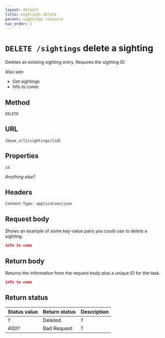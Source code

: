 ```yaml
---
layout: default
title: sightings delete
parent: sightings resource
nav_order: 5
---
```


# `DELETE /sightings` delete a sighting

Deletes an existing sighting entry. Requires the sighting ID.

Also see:

* Get sightings
* Info to come

## Method

`DELETE`

## URL

`{base_url}/sightings/{id}`

## Properties

`id` 

*Anything else?*

## Headers

`Content-Type: application/json`

## Request body

Shows an example of some key-value pairs you could use to delete a sighting.

```json
info to come
```

## Return body

Returns the information from the request body plus a unique ID for the task.

```json
info to come
```

## Return status

| Status value | Return status | Description |
| ------------ | ------------- | ----------- |
| ?            | Deleted       | ?           |
| 400?         | Bad Request   | ?           |

